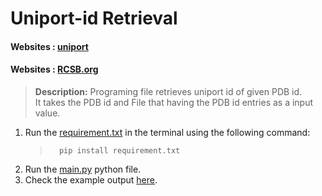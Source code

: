 #  Uniport-id Retrieval 
#### Websites : [uniport](https://www.uniprot.org/)
#### Websites : [RCSB.org](https://www.rcsb.org/)
> **Description:**   Programing file retrieves uniport id of  given PDB id. <br>
> It takes the PDB id and File that having the PDB id entries as a input value.
> <br>
>

1. Run the [requirement.txt](https://github.com/dhana56/news_scrapping/blob/master/requirement.txt)
in the terminal using the following command:
    >       pip install requirement.txt
2. Run the [main.py](https://github.com/dhana56/news_scrapping/blob/master/nbcnewscrapper.py) python file. <br>
3. Check the example output [here]().
